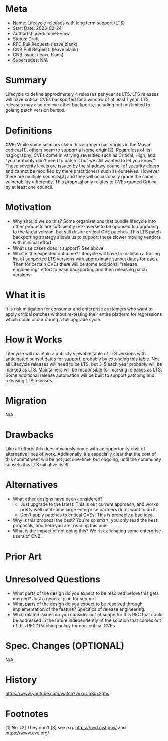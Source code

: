 # Meta
[meta]: #meta
- Name: Lifecycle releases with long term support (LTS)
- Start Date: 2023-02-24
- Author(s): joe-kimmel-vmw
- Status: Draft <!-- Acceptable values: Draft, Approved, On Hold, Superseded -->
- RFC Pull Request: (leave blank)
- CNB Pull Request: (leave blank)
- CNB Issue: (leave blank)
- Supersedes: N/A

# Summary
[summary]: #summary

Lifecycle to define approximately 4 releases per year as LTS.
LTS releases will have critical CVEs backported for a window of at least 1 year.
LTS releases may also recieve other backports, including but not limited to golang patch version bumps.

# Definitions
[definitions]: #definitions

**CVE**: While some scholars claim this acronym has origins in the Mayan codices[1], others seem to support a Norse origin[2]. Regardless of its hagiography, CVEs come in varying severities such as Critical, High, and "you probably don't need to patch it but we still wanted to let you know."
These severity levels are issued by the shadowy council of security elders and cannot be modified by mere practitioners such as ourselves.
However there are multiple councils[3] and they will occasionally grade the same vulnerability differently.
This proposal only relates to CVEs graded Critical by at least one council.


# Motivation
[motivation]: #motivation

- Why should we do this? Some organizations that bundle lifecycle into other products are sufficiently risk-averse to be opposed to upgrading to the latest version, but still desire critical CVE patches. This LTS patch-backporting strategy allows us to support these slower moving vendors with minimal effort.
- What use cases does it support? See above.
- What is the expected outcome? Lifecycle will have to maintain a trailing list of supported LTS versions with approximate sunset dates for each. Then for certain CVEs there will be some additional "release engineering" effort to ease backporting and then releasing patch versions.

# What it is
[what-it-is]: #what-it-is

It is risk mitigation for consumer and enterprise customers who want to apply critical patches without re-testing their entire platform for regressions which could occur during a full upgrade cycle.

# How it Works
[how-it-works]: #how-it-works

Lifecycle will maintain a publicly viewable table of LTS versions with anticipated sunset dates for support, probably by extending [this table](https://github.com/buildpacks/lifecycle#supported-apis).
Not all Lifecycle releases will need to be LTS, but 3-5 each year probably will be marked as LTS. Maintainers will be responsible for marking releases as LTS.
Some additional release automation will be built to support patching and releasing LTS releases.


# Migration
[migration]: #migration

N/A

# Drawbacks
[drawbacks]: #drawbacks

Like all efforts this does obviously come with an opportunity cost of alternative lines of work. Additionally, it's especially clear that the cost of this commitment will be not just one-time, but ongoing, until the community sunsets this LTS initiative itself.

# Alternatives
[alternatives]: #alternatives

- What other designs have been considered?
  - Just upgrade to the latest: This is our current approach, and works pretty well until some large enterprise partners don't want to do it.
  - Don't apply patches to critical CVEs: This is probably a bad idea.
- Why is this proposal the best? You're so smart, you only read the best proposals, and here you are, reading this one!
- What is the impact of not doing this? We risk alienating some enterprise users of CNB.

# Prior Art
[prior-art]: #prior-art


# Unresolved Questions
[unresolved-questions]: #unresolved-questions

- What parts of the design do you expect to be resolved before this gets merged? Just a general plan for support
- What parts of the design do you expect to be resolved through implementation of the feature? Specifics of release engineering.
- What related issues do you consider out of scope for this RFC that could be addressed in the future independently of the solution that comes out of this RFC? Patching policy for non-critical CVEs

# Spec. Changes (OPTIONAL)
[spec-changes]: #spec-changes

N/A

# History
[history]: #history

https://www.youtube.com/watch?v=xuCn8ux2gbs

# Footnotes
[1] No,
[2] They don't
[3] see e.g. https://nvd.nist.gov/ and https://www.cve.org/

<!--
## Amended
### Meta
[meta-1]: #meta-1
- Name: (fill in the amendment name: Variable Rename)
- Start Date: (fill in today's date: YYYY-MM-DD)
- Author(s): (Github usernames)
- Amendment Pull Request: (leave blank)

### Summary

A brief description of the changes.

### Motivation

Why was this amendment necessary?
--->
